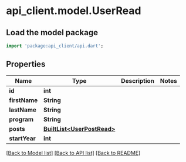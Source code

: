 # api_client.model.UserRead

## Load the model package
```dart
import 'package:api_client/api.dart';
```

## Properties
Name | Type | Description | Notes
------------ | ------------- | ------------- | -------------
**id** | **int** |  | 
**firstName** | **String** |  | 
**lastName** | **String** |  | 
**program** | **String** |  | 
**posts** | [**BuiltList&lt;UserPostRead&gt;**](UserPostRead.md) |  | 
**startYear** | **int** |  | 

[[Back to Model list]](../README.md#documentation-for-models) [[Back to API list]](../README.md#documentation-for-api-endpoints) [[Back to README]](../README.md)


